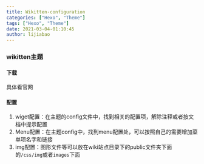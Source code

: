 ```yaml
---
title: Wikitten-configuration
categories: ["Hexo", "Theme"]
tags: ["Hexo", "Theme"]
date: 2021-03-04-01:10:45
author: lijiabao
---
```


### wikitten主题

#### 下载

具体看官网

#### 配置

1. wiget配置：在主题的config文件中，找到相关的配置项，解除注释或者按文档中提示配置
2. Menu配置：在主题config中，找到menu配置处，可以按照自己的需要增加菜单项名字和链接
3. img配置：图形文件等可以放在wiki站点目录下的public文件夹下面的`/css/img`或者`images`下面